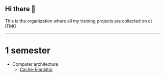 ## Hi there 👋

This is the organization where all my training projects are collected on ct ITMO

---

# 1 semester
* Computer architecture
  * [Cache-Emulator](https://github.com/Nomad192-student-projects-ct-itmo/Cache-Emulator)


<!--

**Here are some ideas to get you started:**

🙋‍♀️ A short introduction - what is your organization all about?
🌈 Contribution guidelines - how can the community get involved?
👩‍💻 Useful resources - where can the community find your docs? Is there anything else the community should know?
🍿 Fun facts - what does your team eat for breakfast?
🧙 Remember, you can do mighty things with the power of [Markdown](https://docs.github.com/github/writing-on-github/getting-started-with-writing-and-formatting-on-github/basic-writing-and-formatting-syntax)
-->
